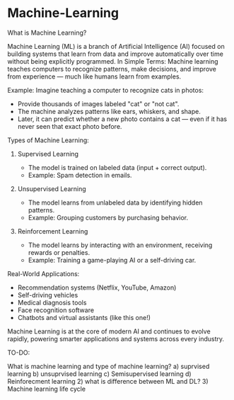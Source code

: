 # Machine-Learning
What is Machine Learning?

Machine Learning (ML) is a branch of Artificial Intelligence (AI) focused on building systems that learn from data and improve automatically over time without being explicitly programmed.
In Simple Terms:
Machine learning teaches computers to recognize patterns, make decisions, and improve from experience — much like humans learn from examples.

Example:
Imagine teaching a computer to recognize cats in photos:

- Provide thousands of images labeled "cat" or "not cat".
- The machine analyzes patterns like ears, whiskers, and shape.
- Later, it can predict whether a new photo contains a cat — even if it has never seen that exact photo before.

Types of Machine Learning:

1. Supervised Learning
   - The model is trained on labeled data (input + correct output).
   - Example: Spam detection in emails.

2. Unsupervised Learning
   - The model learns from unlabeled data by identifying hidden patterns.
   - Example: Grouping customers by purchasing behavior.

3. Reinforcement Learning
   - The model learns by interacting with an environment, receiving rewards or penalties.
   - Example: Training a game-playing AI or a self-driving car.

Real-World Applications:

-  Recommendation systems (Netflix, YouTube, Amazon)
-  Self-driving vehicles
-  Medical diagnosis tools
-  Face recognition software
-  Chatbots and virtual assistants (like this one!)

Machine Learning is at the core of modern AI and continues to evolve rapidly, powering smarter applications and systems across every industry.

TO-DO:

What is machine learning and type of machine learning?
a) suprvised learning
b) unsuprvised learning
c) Semisupervised learning
d) Reinforecment learning
2) what is difference between ML and DL?
3) Machine learning life cycle
